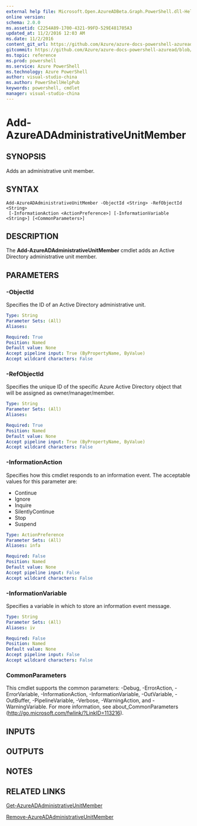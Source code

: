 ```yaml
---
external help file: Microsoft.Open.AzureADBeta.Graph.PowerShell.dll-Help.xml
online version: 
schema: 2.0.0
ms.assetid: C2254A89-1700-4321-99FD-529E481705A3
updated_at: 11/2/2016 12:03 AM
ms.date: 11/2/2016
content_git_url: https://github.com/Azure/azure-docs-powershell-azuread/blob/master/Azure%20AD%20Cmdlets/AzureAD/v2/Add-AzureADAdministrativeUnitMember.md
gitcommit: https://github.com/Azure/azure-docs-powershell-azuread/blob/2a11b877460cc9035f1d8a73f7be908047b47fb5/Azure%20AD%20Cmdlets/AzureAD/v2/Add-AzureADAdministrativeUnitMember.md
ms.topic: reference
ms.prod: powershell
ms.service: Azure PowerShell
ms.technology: Azure PowerShell
author: visual-studio-china
ms.author: PowerShellHelpPub
keywords: powershell, cmdlet
manager: visual-studio-china
---
```


# Add-AzureADAdministrativeUnitMember

## SYNOPSIS
Adds an administrative unit member.

## SYNTAX

```
Add-AzureADAdministrativeUnitMember -ObjectId <String> -RefObjectId <String>
 [-InformationAction <ActionPreference>] [-InformationVariable <String>] [<CommonParameters>]
```

## DESCRIPTION
The **Add-AzureADAdministrativeUnitMember** cmdlet adds an Active Directory administrative unit member.

## PARAMETERS

### -ObjectId
Specifies the ID of an Active Directory administrative unit.
```yaml
Type: String
Parameter Sets: (All)
Aliases: 

Required: True
Position: Named
Default value: None
Accept pipeline input: True (ByPropertyName, ByValue)
Accept wildcard characters: False
```

### -RefObjectId
Specifies the unique ID of the specific Azure Active Directory object that will be assigned as owner/manager/member.
```yaml
Type: String
Parameter Sets: (All)
Aliases: 

Required: True
Position: Named
Default value: None
Accept pipeline input: True (ByPropertyName, ByValue)
Accept wildcard characters: False
```

### -InformationAction
Specifies how this cmdlet responds to an information event.
The acceptable values for this parameter are:
* Continue
* Ignore
* Inquire
* SilentlyContinue
* Stop
* Suspend
```yaml
Type: ActionPreference
Parameter Sets: (All)
Aliases: infa

Required: False
Position: Named
Default value: None
Accept pipeline input: False
Accept wildcard characters: False
```

### -InformationVariable
Specifies a variable in which to store an information event message.
```yaml
Type: String
Parameter Sets: (All)
Aliases: iv

Required: False
Position: Named
Default value: None
Accept pipeline input: False
Accept wildcard characters: False
```

### CommonParameters
This cmdlet supports the common parameters: -Debug, -ErrorAction, -ErrorVariable, -InformationAction, -InformationVariable, -OutVariable, -OutBuffer, -PipelineVariable, -Verbose, -WarningAction, and -WarningVariable. For more information, see about_CommonParameters (http://go.microsoft.com/fwlink/?LinkID=113216).

## INPUTS

## OUTPUTS

## NOTES

## RELATED LINKS
[Get-AzureADAdministrativeUnitMember](.\Get-AzureADAdministrativeUnitmember)

[Remove-AzureADAdministrativeUnitMember](.\Remove-AzureADAdministrativeUnitMember)
